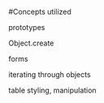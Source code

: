 #Concepts utilized

prototypes

Object.create

forms

iterating through objects

table styling, manipulation